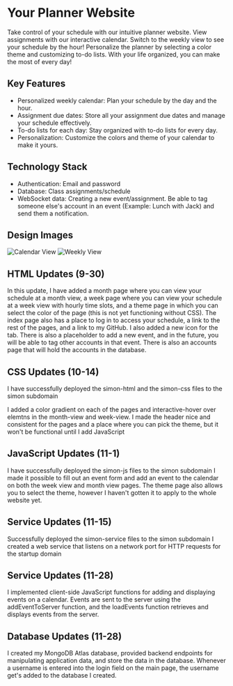 # Your Planner Website

Take control of your schedule with our intuitive planner website. View assignments with our interactive calendar. Switch to the weekly view to see your schedule by the hour! Personalize the planner by selecting a color theme and customizing to-do lists. With your life organized, you can make the most of every day!

## Key Features

- Personalized weekly calendar: Plan your schedule by the day and the hour.
- Assignment due dates: Store all your assignment due dates and manage your schedule effectively.
- To-do lists for each day: Stay organized with to-do lists for every day.
- Personalization: Customize the colors and theme of your calendar to make it yours.

## Technology Stack

- Authentication: Email and password
- Database: Class assignments/schedule
- WebSocket data: Creating a new event/assignment. Be able to tag someone else's account in an event (Example: Lunch with Jack) and send them a notification.

## Design Images

![Calendar View](/Users/delaneyreed/Desktop/startup/design_images/Startup_Calendar_View.JPG)
![Weekly View](/Users/delaneyreed/Desktop/startup/design_images/Startup_Weekly_View.JPG)

## HTML Updates (9-30)
In this update, I have added a month page where you can view your schedule at a month view, a week page where you can view your schedule at a week view with hourly time slots, and a theme page in which you can select the color of the page (this is not yet functioning without CSS). The index page also has a place to log in to access your schedule, a link to the rest of the pages, and a link to my GitHub. I also added a new icon for the tab. There is also a placeholder to add a new event, and in the future, you will be able to tag other accounts in that event. There is also an accounts page that will hold the accounts in the database.

## CSS Updates (10-14)
I have successfully deployed the simon-html and the simon-css files to the simon subdomain

I added a color gradient on each of the pages and interactive-hover over elemtns in the month-view and week-view. I made the header nice and consistent for the pages and a place where you can pick the theme, but it won't be functional until I add JavaScript

## JavaScript Updates (11-1)
I have successfully deployed the simon-js files to the simon subdomain
I made it possible to fill out an event form and add an event to the calendar on both the week view and month view pages. The theme page also allows you to select the theme, however I haven't gotten it to apply to the whole website yet.

## Service Updates (11-15)
Successfully deployed the simon-service files to the simon subdomain
I created a web service that listens on a network port for HTTP requests for the startup domain

## Service Updates (11-28)
I implemented client-side JavaScript functions for adding and displaying events on a calendar. Events are sent to the server using the addEventToServer function, and the loadEvents function retrieves and displays events from the server.

## Database Updates (11-28)
I created my MongoDB Atlas database, provided backend endpoints for manipulating application data, and store the data in the database. Whenever a username is entered into the login field on the main page, the username get's added to the database I created.
